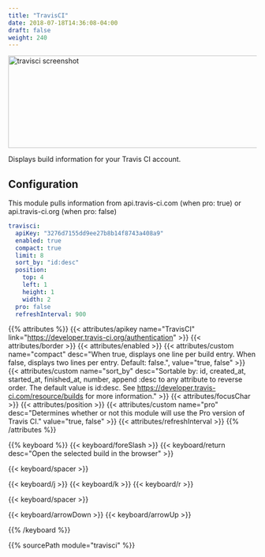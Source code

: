 ```yaml
---
title: "TravisCI"
date: 2018-07-18T14:36:08-04:00
draft: false
weight: 240
---
```


<img class="screenshot" src="/imgs/modules/travisci.png" width="640" height="187" alt="travisci screenshot" />

Displays build information for your Travis CI account.

## Configuration

This module pulls information from api.travis-ci.com (when pro: true) or api.travis-ci.org (when pro: false)

```yaml
travisci:
  apiKey: "3276d7155dd9ee27b8b14f8743a408a9"
  enabled: true
  compact: true
  limit: 8
  sort_by: "id:desc"
  position:
    top: 4
    left: 1
    height: 1
    width: 2
  pro: false
  refreshInterval: 900
```

{{% attributes %}}
  {{< attributes/apikey name="TravisCI" link="https://developer.travis-ci.org/authentication" >}}
  {{< attributes/border >}}
  {{< attributes/enabled >}}
  {{< attributes/custom name="compact" desc="When true, displays one line per build entry. When false, displays two lines per entry. Default: false.", value="true, false" >}}
  {{< attributes/custom name="sort_by" desc="Sortable by: id, created_at, started_at, finished_at, number, append :desc to any attribute to reverse order. The default value is id:desc. See https://developer.travis-ci.com/resource/builds for more information." >}}
  {{< attributes/focusChar >}}
  {{< attributes/position >}}
  {{< attributes/custom name="pro" desc="Determines whether or not this module will use the Pro version of Travis CI." value="true, false" >}}
  {{< attributes/refreshInterval >}}
{{% /attributes %}}

{{% keyboard %}}
  {{< keyboard/foreSlash >}}
  {{< keyboard/return desc="Open the selected build in the browser" >}}

  {{< keyboard/spacer >}}

  {{< keyboard/j >}}
  {{< keyboard/k >}}
  {{< keyboard/r >}}

  {{< keyboard/spacer >}}

  {{< keyboard/arrowDown >}}
  {{< keyboard/arrowUp >}}

{{% /keyboard %}}

{{% sourcePath module="travisci" %}}
